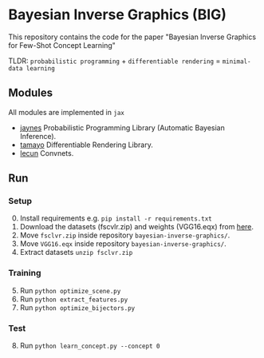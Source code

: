 # Bayesian Inverse Graphics (BIG)
This repository contains the code for the paper "Bayesian Inverse Graphics for Few-Shot Concept Learning"

TLDR: `probabilistic programming` + `differentiable rendering` = `minimal-data learning`

## Modules 
All modules are implemented in ```jax```

* [jaynes](https://github.com/oarriaga/bayesian-inverse-graphics/tree/main/jaynes) Probabilistic Programming Library (Automatic Bayesian Inference).
* [tamayo](https://github.com/oarriaga/bayesian-inverse-graphics/tree/main/tamayo) Differentiable Rendering Library.
* [lecun](https://github.com/oarriaga/bayesian-inverse-graphics/tree/main/lecun) Convnets.

## Run

### Setup
0. Install requirements e.g. `pip install -r requirements.txt` 
1. Download the datasets (fscvlr.zip) and weights (VGG16.eqx) from [here](https://github.com/oarriaga/bayesian-inverse-graphics/releases/tag/untagged-8ca632b1739c92a53c41).
2. Move `fsclvr.zip` inside repository `bayesian-inverse-graphics/`.  
3. Move `VGG16.eqx`  inside repository `bayesian-inverse-graphics/`.  
4. Extract datasets `unzip fsclvr.zip`

### Training
5. Run `python optimize_scene.py`
5. Run `python extract_features.py`
7. Run `python optimize_bijectors.py`

### Test
8. Run `python learn_concept.py --concept 0`

